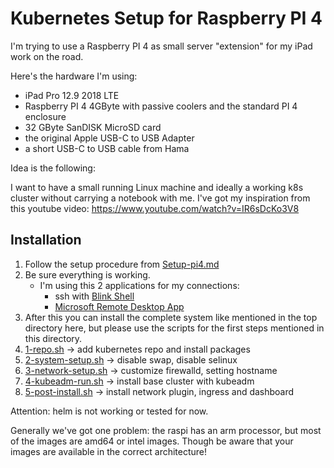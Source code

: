 # Kubernetes Setup for Raspberry PI 4

I'm trying to use a Raspberry PI 4 as small server "extension" for my iPad work on the road.

Here's the hardware I'm using:

- iPad Pro 12.9 2018 LTE
- Raspberry PI 4 4GByte with passive coolers and the standard PI 4 enclosure
- 32 GByte SanDISK MicroSD card
- the original Apple USB-C to USB Adapter
- a short USB-C to USB cable from Hama

Idea is the following:

I want to have a small running Linux machine and ideally a working k8s cluster without carrying a notebook with me.
I've got my inspiration from this youtube video: <https://www.youtube.com/watch?v=IR6sDcKo3V8>

## Installation

1. Follow the setup procedure from [Setup-pi4.md](Setup-pi4.md)
1. Be sure everything is working.
    - I'm using this 2 applications for my connections:
      - ssh with [Blink Shell](https://www.blink.sh)
      - [Microsoft Remote Desktop App](https://apps.apple.com/at/app/microsoft-remotedesktop/id714464092)
1. After this you can install the complete system like mentioned in the top directory here, but please use the scripts for the first steps mentioned in this directory.
1. [1-repo.sh](1-repo.sh) -> add kubernetes repo and install packages
1. [2-system-setup.sh](2-system-setup.sh) -> disable swap, disable selinux
1. [3-network-setup.sh](3-network-setup.sh) -> customize firewalld, setting hostname
1. [4-kubeadm-run.sh](4-kubeadm-run.sh) -> install base cluster with kubeadm
1. [5-post-install.sh](5-post-install.sh) -> install network plugin, ingress and dashboard

Attention: helm is not working or tested for now.

Generally we've got one problem: the raspi has an arm processor, but most of the images are amd64 or intel images. Though be aware that your images are available in the correct architecture!
